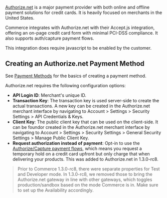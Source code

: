 [Authorize.net](https://www.authorize.net/) is a major payment provider with both online and offline payment solutions for credit cards. It is heavily focused on merchants in the United States.

Commerce integrates with Authorize.net with their Accept.js integration, offering an on-page credit card form with minimal PCI-DSS compliance. It also supports auth/capture payment flows.

This integration does require javascript to be enabled by the customer.

## Creating an Authorize.net Payment Method

See [Payment Methods](../Payment_Methods) for the basics of creating a payment method.

Authorize.net requires the following configuration options:

- **API Login ID**: Merchant's unique ID.
- **Transaction Key**: The transaction key is used server-side to create the actual transactions. A new key can be created in the Authorize.net merchant interface by navigating to Account > Settings > Security Settings > API Credentials & Keys.
- **Client Key**: The public client key that can be used on the client-side. It can be foundor created in the Authorize.net merchant interface by navigating to Account > Settings > Security Settings > General Security Settings > Manage Public Client Key.
- **Request authorization instead of payment**: Opt-in to use the [Authorize/Capture payment flows](Authorize_Capture_Flow), which means you request a temporary hold on a credit card upfront but only charge that when delivering your products. This was added to Authorize.net in 1.3.0-rc8.

> Prior to Commerce 1.3.0-rc8, there were separate properties for Test and Developer mode. In 1.3.0-rc8, we removed those to bring the Authorize.net gateway in line with other gateways, which toggles production/sandbox based on the mode Commerce is in.  Make sure to set up the Availability accordingly.
